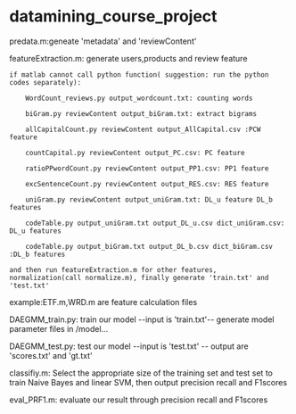 # datamining_course_project
predata.m:geneate 'metadata' and 'reviewContent'


featureExtraction.m: generate users,products and  review feature

	if matlab cannot call python function( suggestion: run the python codes separately):
	
		WordCount_reviews.py output_wordcount.txt: counting words
		
		biGram.py reviewContent output_biGram.txt: extract bigrams 
		
		allCapitalCount.py reviewContent output_AllCapital.csv :PCW feature
		
		countCapital.py reviewContent output_PC.csv: PC feature
		
		ratioPPwordCount.py reviewContent output_PP1.csv: PP1 feature
		
		excSentenceCount.py reviewContent output_RES.csv: RES feature
		
		uniGram.py reviewContent output_uniGram.txt: DL_u feature DL_b features
		
		codeTable.py output_uniGram.txt output_DL_u.csv dict_uniGram.csv: DL_u features
		
		codeTable.py output_biGram.txt output_DL_b.csv dict_biGram.csv :DL_b features
		
	and then run featureExtraction.m for other features, normalization(call normalize.m), finally generate 'train.txt' and 'test.txt'
	
example:ETF.m,WRD.m are feature calculation files

DAEGMM_train.py: train our model --input is 'train.txt'-- generate model parameter files in /model...

DAEGMM_test.py: test our model --input is 'test.txt' -- output are 'scores.txt' and 'gt.txt'


classifiy.m: Select the appropriate size of the training set and test set to train Naive Bayes and linear SVM, then output precision recall and F1scores

eval_PRF1.m: evaluate our result through precision recall and F1scores
